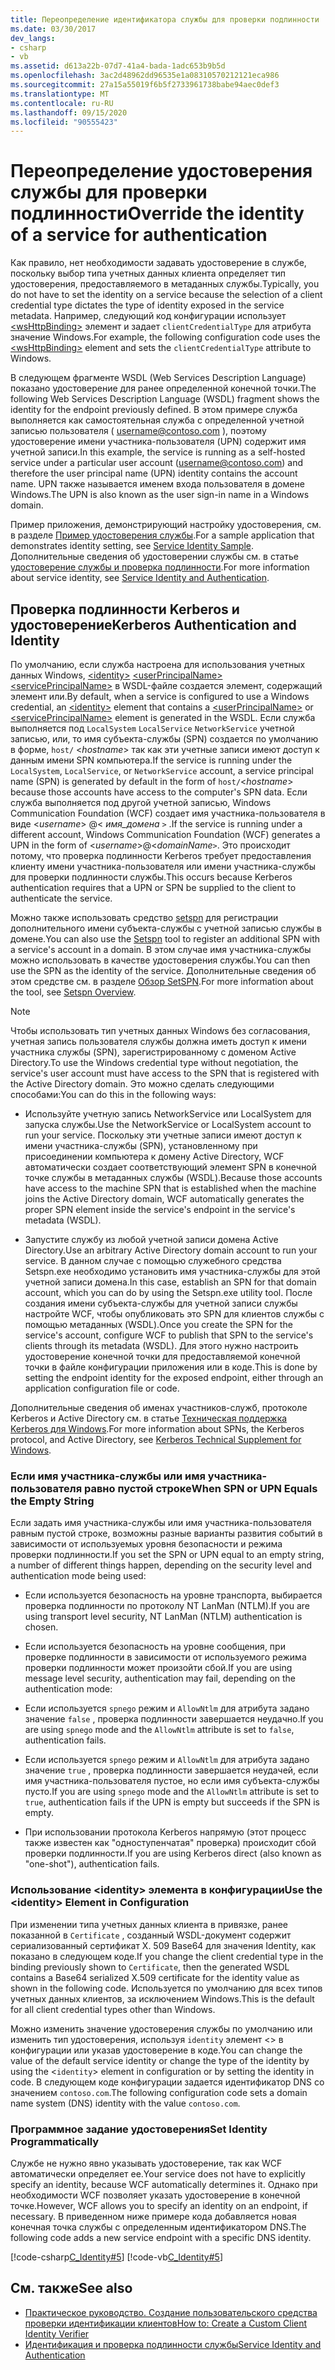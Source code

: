 ```yaml
---
title: Переопределение идентификатора службы для проверки подлинности
ms.date: 03/30/2017
dev_langs:
- csharp
- vb
ms.assetid: d613a22b-07d7-41a4-bada-1adc653b9b5d
ms.openlocfilehash: 3ac2d48962dd96535e1a08310570212121eca986
ms.sourcegitcommit: 27a15a55019f6b5f2733961738babe94aec0def3
ms.translationtype: MT
ms.contentlocale: ru-RU
ms.lasthandoff: 09/15/2020
ms.locfileid: "90555423"
---
```

# <a name="override-the-identity-of-a-service-for-authentication"></a><span data-ttu-id="5ec67-102">Переопределение удостоверения службы для проверки подлинности</span><span class="sxs-lookup"><span data-stu-id="5ec67-102">Override the identity of a service for authentication</span></span>

<span data-ttu-id="5ec67-103">Как правило, нет необходимости задавать удостоверение в службе, поскольку выбор типа учетных данных клиента определяет тип удостоверения, предоставляемого в метаданных службы.</span><span class="sxs-lookup"><span data-stu-id="5ec67-103">Typically, you do not have to set the identity on a service because the selection of a client credential type dictates the type of identity exposed in the service metadata.</span></span> <span data-ttu-id="5ec67-104">Например, следующий код конфигурации использует [\<wsHttpBinding>](../../configure-apps/file-schema/wcf/wshttpbinding.md) элемент и задает `clientCredentialType` для атрибута значение Windows.</span><span class="sxs-lookup"><span data-stu-id="5ec67-104">For example, the following configuration code uses the [\<wsHttpBinding>](../../configure-apps/file-schema/wcf/wshttpbinding.md) element and sets the `clientCredentialType` attribute to Windows.</span></span>  

 <span data-ttu-id="5ec67-105">В следующем фрагменте WSDL (Web Services Description Language) показано удостоверение для ранее определенной конечной точки.</span><span class="sxs-lookup"><span data-stu-id="5ec67-105">The following Web Services Description Language (WSDL) fragment shows the identity for the endpoint previously defined.</span></span> <span data-ttu-id="5ec67-106">В этом примере служба выполняется как самостоятельная служба с определенной учетной записью пользователя ( username@contoso.com ), поэтому удостоверение имени участника-пользователя (UPN) содержит имя учетной записи.</span><span class="sxs-lookup"><span data-stu-id="5ec67-106">In this example, the service is running as a self-hosted service under a particular user account (username@contoso.com) and therefore the user principal name (UPN) identity contains the account name.</span></span> <span data-ttu-id="5ec67-107">UPN также называется именем входа пользователя в домене Windows.</span><span class="sxs-lookup"><span data-stu-id="5ec67-107">The UPN is also known as the user sign-in name in a Windows domain.</span></span>  

 <span data-ttu-id="5ec67-108">Пример приложения, демонстрирующий настройку удостоверения, см. в разделе [Пример удостоверения службы](../samples/service-identity-sample.md).</span><span class="sxs-lookup"><span data-stu-id="5ec67-108">For a sample application that demonstrates identity setting, see [Service Identity Sample](../samples/service-identity-sample.md).</span></span> <span data-ttu-id="5ec67-109">Дополнительные сведения об удостоверении службы см. в статье [удостоверение службы и проверка подлинности](../feature-details/service-identity-and-authentication.md).</span><span class="sxs-lookup"><span data-stu-id="5ec67-109">For more information about service identity, see [Service Identity and Authentication](../feature-details/service-identity-and-authentication.md).</span></span>  
  
## <a name="kerberos-authentication-and-identity"></a><span data-ttu-id="5ec67-110">Проверка подлинности Kerberos и удостоверение</span><span class="sxs-lookup"><span data-stu-id="5ec67-110">Kerberos Authentication and Identity</span></span>  
 <span data-ttu-id="5ec67-111">По умолчанию, если служба настроена для использования учетных данных Windows, [\<identity>](../../configure-apps/file-schema/wcf/identity.md) [\<userPrincipalName>](../../configure-apps/file-schema/wcf/userprincipalname.md) [\<servicePrincipalName>](../../configure-apps/file-schema/wcf/serviceprincipalname.md) в WSDL-файле создается элемент, содержащий элемент или.</span><span class="sxs-lookup"><span data-stu-id="5ec67-111">By default, when a service is configured to use a Windows credential, an [\<identity>](../../configure-apps/file-schema/wcf/identity.md) element that contains a [\<userPrincipalName>](../../configure-apps/file-schema/wcf/userprincipalname.md) or [\<servicePrincipalName>](../../configure-apps/file-schema/wcf/serviceprincipalname.md) element is generated in the WSDL.</span></span> <span data-ttu-id="5ec67-112">Если служба выполняется под `LocalSystem` `LocalService` `NetworkService` учетной записью, или, то имя субъекта-службы (SPN) создается по умолчанию в форме, `host/` \<*hostname*> так как эти учетные записи имеют доступ к данным имени SPN компьютера.</span><span class="sxs-lookup"><span data-stu-id="5ec67-112">If the service is running under the `LocalSystem`, `LocalService`, or `NetworkService` account, a service principal name (SPN) is generated by default in the form of `host/`\<*hostname*> because those accounts have access to the computer's SPN data.</span></span> <span data-ttu-id="5ec67-113">Если служба выполняется под другой учетной записью, Windows Communication Foundation (WCF) создает имя участника-пользователя в виде \<*username*> @< *имя_домена* `>` .</span><span class="sxs-lookup"><span data-stu-id="5ec67-113">If the service is running under a different account, Windows Communication Foundation (WCF) generates a UPN in the form of \<*username*>@<*domainName*`>`.</span></span> <span data-ttu-id="5ec67-114">Это происходит потому, что проверка подлинности Kerberos требует предоставления клиенту имени участника-пользователя или имени участника-службы для проверки подлинности службы.</span><span class="sxs-lookup"><span data-stu-id="5ec67-114">This occurs because Kerberos authentication requires that a UPN or SPN be supplied to the client to authenticate the service.</span></span>  
  
 <span data-ttu-id="5ec67-115">Можно также использовать средство [setspn](/previous-versions/windows/it-pro/windows-server-2008-R2-and-2008/cc731241(v=ws.10)) для регистрации дополнительного имени субъекта-службы с учетной записью службы в домене.</span><span class="sxs-lookup"><span data-stu-id="5ec67-115">You can also use the [Setspn](/previous-versions/windows/it-pro/windows-server-2008-R2-and-2008/cc731241(v=ws.10)) tool to register an additional SPN with a service's account in a domain.</span></span> <span data-ttu-id="5ec67-116">В этом случае имя участника-службы можно использовать в качестве удостоверения службы.</span><span class="sxs-lookup"><span data-stu-id="5ec67-116">You can then use the SPN as the identity of the service.</span></span> <span data-ttu-id="5ec67-117">Дополнительные сведения об этом средстве см. в разделе [Обзор SetSPN](/previous-versions/windows/it-pro/windows-server-2003/cc773257(v=ws.10)).</span><span class="sxs-lookup"><span data-stu-id="5ec67-117">For more information about the tool, see [Setspn Overview](/previous-versions/windows/it-pro/windows-server-2003/cc773257(v=ws.10)).</span></span>  
  
> [!NOTE]
> <span data-ttu-id="5ec67-118">Чтобы использовать тип учетных данных Windows без согласования, учетная запись пользователя службы должна иметь доступ к имени участника службы (SPN), зарегистрированному с доменом Active Directory.</span><span class="sxs-lookup"><span data-stu-id="5ec67-118">To use the Windows credential type without negotiation, the service's user account must have access to the SPN that is registered with the Active Directory domain.</span></span> <span data-ttu-id="5ec67-119">Это можно сделать следующими способами:</span><span class="sxs-lookup"><span data-stu-id="5ec67-119">You can do this in the following ways:</span></span>  
  
- <span data-ttu-id="5ec67-120">Используйте учетную запись NetworkService или LocalSystem для запуска службы.</span><span class="sxs-lookup"><span data-stu-id="5ec67-120">Use the NetworkService or LocalSystem account to run your service.</span></span> <span data-ttu-id="5ec67-121">Поскольку эти учетные записи имеют доступ к имени участника-службы (SPN), установленному при присоединении компьютера к домену Active Directory, WCF автоматически создает соответствующий элемент SPN в конечной точке службы в метаданных службы (WSDL).</span><span class="sxs-lookup"><span data-stu-id="5ec67-121">Because those accounts have access to the machine SPN that is established when the machine joins the Active Directory domain, WCF automatically generates the proper SPN element inside the service's endpoint in the service's metadata (WSDL).</span></span>  
  
- <span data-ttu-id="5ec67-122">Запустите службу из любой учетной записи домена Active Directory.</span><span class="sxs-lookup"><span data-stu-id="5ec67-122">Use an arbitrary Active Directory domain account to run your service.</span></span> <span data-ttu-id="5ec67-123">В данном случае с помощью служебного средства Setspn.exe необходимо установить имя участника-службы для этой учетной записи домена.</span><span class="sxs-lookup"><span data-stu-id="5ec67-123">In this case, establish an SPN for that domain account, which you can do by using the Setspn.exe utility tool.</span></span> <span data-ttu-id="5ec67-124">После создания имени субъекта-службы для учетной записи службы настройте WCF, чтобы опубликовать это SPN для клиентов службы с помощью метаданных (WSDL).</span><span class="sxs-lookup"><span data-stu-id="5ec67-124">Once you create the SPN for the service's account, configure WCF to publish that SPN to the service's clients through its metadata (WSDL).</span></span> <span data-ttu-id="5ec67-125">Для этого нужно настроить удостоверение конечной точки для предоставляемой конечной точки в файле конфигурации приложения или в коде.</span><span class="sxs-lookup"><span data-stu-id="5ec67-125">This is done by setting the endpoint identity for the exposed endpoint, either through an application configuration file or code.</span></span>  
  
 <span data-ttu-id="5ec67-126">Дополнительные сведения об именах участников-служб, протоколе Kerberos и Active Directory см. в статье [Техническая поддержка Kerberos для Windows](/previous-versions/msp-n-p/ff649429(v=pandp.10)).</span><span class="sxs-lookup"><span data-stu-id="5ec67-126">For more information about SPNs, the Kerberos protocol, and Active Directory, see [Kerberos Technical Supplement for Windows](/previous-versions/msp-n-p/ff649429(v=pandp.10)).</span></span>  
  
### <a name="when-spn-or-upn-equals-the-empty-string"></a><span data-ttu-id="5ec67-127">Если имя участника-службы или имя участника-пользователя равно пустой строке</span><span class="sxs-lookup"><span data-stu-id="5ec67-127">When SPN or UPN Equals the Empty String</span></span>  
 <span data-ttu-id="5ec67-128">Если задать имя участника-службы или имя участника-пользователя равным пустой строке, возможны разные варианты развития событий в зависимости от используемых уровня безопасности и режима проверки подлинности.</span><span class="sxs-lookup"><span data-stu-id="5ec67-128">If you set the SPN or UPN equal to an empty string, a number of different things happen, depending on the security level and authentication mode being used:</span></span>  
  
- <span data-ttu-id="5ec67-129">Если используется безопасность на уровне транспорта, выбирается проверка подлинности по протоколу NT LanMan (NTLM).</span><span class="sxs-lookup"><span data-stu-id="5ec67-129">If you are using transport level security, NT LanMan (NTLM) authentication is chosen.</span></span>  
  
- <span data-ttu-id="5ec67-130">Если используется безопасность на уровне сообщения, при проверке подлинности в зависимости от используемого режима проверки подлинности может произойти сбой.</span><span class="sxs-lookup"><span data-stu-id="5ec67-130">If you are using message level security, authentication may fail, depending on the authentication mode:</span></span>  
  
- <span data-ttu-id="5ec67-131">Если используется `spnego` режим и `AllowNtlm` для атрибута задано значение `false` , проверка подлинности завершается неудачно.</span><span class="sxs-lookup"><span data-stu-id="5ec67-131">If you are using `spnego` mode and the `AllowNtlm` attribute is set to `false`, authentication fails.</span></span>  
  
- <span data-ttu-id="5ec67-132">Если используется `spnego` режим и `AllowNtlm` для атрибута задано значение `true` , проверка подлинности завершается неудачей, если имя участника-пользователя пустое, но если имя субъекта-службы пусто.</span><span class="sxs-lookup"><span data-stu-id="5ec67-132">If you are using `spnego` mode and the `AllowNtlm` attribute is set to `true`, authentication fails if the UPN is empty but succeeds if the SPN is empty.</span></span>  
  
- <span data-ttu-id="5ec67-133">При использовании протокола Kerberos напрямую (этот процесс также известен как "одноступенчатая" проверка) происходит сбой проверки подлинности.</span><span class="sxs-lookup"><span data-stu-id="5ec67-133">If you are using Kerberos direct (also known as "one-shot"), authentication fails.</span></span>  
  
### <a name="use-the-identity-element-in-configuration"></a><span data-ttu-id="5ec67-134">Использование \<identity> элемента в конфигурации</span><span class="sxs-lookup"><span data-stu-id="5ec67-134">Use the \<identity> Element in Configuration</span></span>  
 <span data-ttu-id="5ec67-135">При изменении типа учетных данных клиента в привязке, ранее показанной в `Certificate` , созданный WSDL-документ содержит сериализованный сертификат X. 509 Base64 для значения Identity, как показано в следующем коде.</span><span class="sxs-lookup"><span data-stu-id="5ec67-135">If you change the client credential type in the binding previously shown to `Certificate`, then the generated WSDL contains a Base64 serialized X.509 certificate for the identity value as shown in the following code.</span></span> <span data-ttu-id="5ec67-136">Используется по умолчанию для всех типов учетных данных клиентов, за исключением Windows.</span><span class="sxs-lookup"><span data-stu-id="5ec67-136">This is the default for all client credential types other than Windows.</span></span>  

 <span data-ttu-id="5ec67-137">Можно изменить значение удостоверения службы по умолчанию или изменить тип удостоверения, используя `identity` элемент <> в конфигурации или указав удостоверение в коде.</span><span class="sxs-lookup"><span data-stu-id="5ec67-137">You can change the value of the default service identity or change the type of the identity by using the <`identity`> element in configuration or by setting the identity in code.</span></span> <span data-ttu-id="5ec67-138">В следующем коде конфигурации задается идентификатор DNS со значением `contoso.com`.</span><span class="sxs-lookup"><span data-stu-id="5ec67-138">The following configuration code sets a domain name system (DNS) identity with the value `contoso.com`.</span></span>  

### <a name="set-identity-programmatically"></a><span data-ttu-id="5ec67-139">Программное задание удостоверения</span><span class="sxs-lookup"><span data-stu-id="5ec67-139">Set Identity Programmatically</span></span>  
 <span data-ttu-id="5ec67-140">Службе не нужно явно указывать удостоверение, так как WCF автоматически определяет ее.</span><span class="sxs-lookup"><span data-stu-id="5ec67-140">Your service does not have to explicitly specify an identity, because WCF automatically determines it.</span></span> <span data-ttu-id="5ec67-141">Однако при необходимости WCF позволяет указать удостоверение в конечной точке.</span><span class="sxs-lookup"><span data-stu-id="5ec67-141">However, WCF allows you to specify an identity on an endpoint, if necessary.</span></span> <span data-ttu-id="5ec67-142">В приведенном ниже примере кода добавляется новая конечная точка службы с определенным идентификатором DNS.</span><span class="sxs-lookup"><span data-stu-id="5ec67-142">The following code adds a new service endpoint with a specific DNS identity.</span></span>  
  
 [!code-csharp[C_Identity#5](../../../../samples/snippets/csharp/VS_Snippets_CFX/c_identity/cs/source.cs#5)]
 [!code-vb[C_Identity#5](../../../../samples/snippets/visualbasic/VS_Snippets_CFX/c_identity/vb/source.vb#5)]  
  
## <a name="see-also"></a><span data-ttu-id="5ec67-143">См. также</span><span class="sxs-lookup"><span data-stu-id="5ec67-143">See also</span></span>

- [<span data-ttu-id="5ec67-144">Практическое руководство. Создание пользовательского средства проверки идентификации клиентов</span><span class="sxs-lookup"><span data-stu-id="5ec67-144">How to: Create a Custom Client Identity Verifier</span></span>](how-to-create-a-custom-client-identity-verifier.md)
- [<span data-ttu-id="5ec67-145">Идентификация и проверка подлинности службы</span><span class="sxs-lookup"><span data-stu-id="5ec67-145">Service Identity and Authentication</span></span>](../feature-details/service-identity-and-authentication.md)

